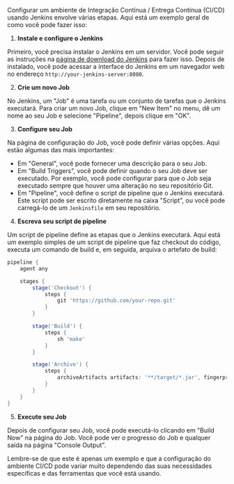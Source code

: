 Configurar um ambiente de Integração Contínua / Entrega Contínua (CI/CD) usando Jenkins envolve várias etapas. Aqui está um exemplo geral de como você pode fazer isso:

1. **Instale e configure o Jenkins**

Primeiro, você precisa instalar o Jenkins em um servidor. Você pode seguir as instruções na [página de download do Jenkins](https://www.jenkins.io/download/) para fazer isso. Depois de instalado, você pode acessar a interface do Jenkins em um navegador web no endereço `http://your-jenkins-server:8080`.

2. **Crie um novo Job**

No Jenkins, um "Job" é uma tarefa ou um conjunto de tarefas que o Jenkins executará. Para criar um novo Job, clique em "New Item" no menu, dê um nome ao seu Job e selecione "Pipeline", depois clique em "OK".

3. **Configure seu Job**

Na página de configuração do Job, você pode definir várias opções. Aqui estão algumas das mais importantes:

- Em "General", você pode fornecer uma descrição para o seu Job.
- Em "Build Triggers", você pode definir quando o seu Job deve ser executado. Por exemplo, você pode configurar para que o Job seja executado sempre que houver uma alteração no seu repositório Git.
- Em "Pipeline", você define o script de pipeline que o Jenkins executará. Este script pode ser escrito diretamente na caixa "Script", ou você pode carregá-lo de um `Jenkinsfile` em seu repositório.

4. **Escreva seu script de pipeline**

Um script de pipeline define as etapas que o Jenkins executará. Aqui está um exemplo simples de um script de pipeline que faz checkout do código, executa um comando de build e, em seguida, arquiva o artefato de build:

```groovy
pipeline {
    agent any

    stages {
        stage('Checkout') {
            steps {
                git 'https://github.com/your-repo.git'
            }
        }

        stage('Build') {
            steps {
                sh 'make'
            }
        }

        stage('Archive') {
            steps {
                archiveArtifacts artifacts: '**/target/*.jar', fingerprint: true
            }
        }
    }
}
```

5. **Execute seu Job**

Depois de configurar seu Job, você pode executá-lo clicando em "Build Now" na página do Job. Você pode ver o progresso do Job e qualquer saída na página "Console Output".

Lembre-se de que este é apenas um exemplo e que a configuração do ambiente CI/CD pode variar muito dependendo das suas necessidades específicas e das ferramentas que você está usando.
